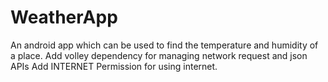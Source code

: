 # WeatherApp
An android app which can be used to find the temperature and humidity of a place.
Add volley dependency for managing network request and json APIs
Add INTERNET Permission for using internet.


